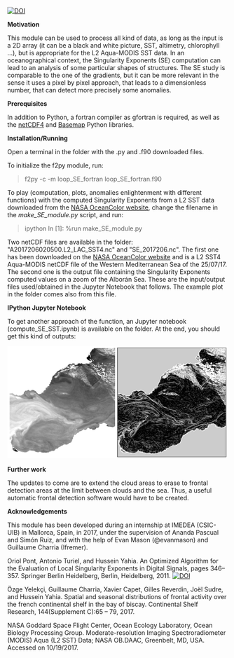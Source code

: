 
[![DOI](https://zenodo.org/badge/doi/10.5281/zenodo.1076424.svg)](https://zenodo.org/badge/latestdoi/113035085)


**Motivation**

This module can be used to process all kind of data, as long as the input is a 2D array (it can be a black and white picture, SST, altimetry, chlorophyll ...), but is appropriate for the L2 Aqua-MODIS SST data. In an oceanographical context, the Singularity Exponents (SE) computation can lead to an analysis of some particular shapes of structures. The SE study is comparable to the one of the gradients, but it can be more relevant in the sense it uses a pixel by pixel approach, that leads to a dimensionless number, that can detect more precisely some anomalies. 


**Prerequisites**

In addition to Python, a fortran compiler as gfortran is required, as well as the [netCDF4](https://github.com/Unidata/netcdf4-python) and [Basemap](https://matplotlib.org/basemap/) Python libraries.


**Installation/Running**

Open a terminal in the folder with the .py and .f90 downloaded files.


To initialize the f2py module, run:

> f2py -c -m loop_SE_fortran loop_SE_fortran.f90


To play (computation, plots, anomalies enlightenment with different functions) with the computed Singularity Exponents from a L2 SST data downloaded from the [NASA OceanColor website]( https://oceancolor.gsfc.nasa.gov/cgi/browse.pl), change the filename in the *make_SE_module.py* script, and run:

> ipython
> In [1]: %run make_SE_module.py

Two netCDF files are available in the folder: "A2017206020500.L2_LAC_SST4.nc" and "SE_2017206.nc". The first one has been downloaded on the [NASA OceanColor website]( https://oceancolor.gsfc.nasa.gov/cgi/browse.pl) and is a L2 SST4 Aqua-MODIS netCDF file of the Western Mediterranean Sea of the 25/07/17. The second one is the output file containing the Singularity Exponents computed values on a zoom of the Alborán Sea. These are the input/output files used/obtained in the Jupyter Notebook that follows. The example plot in the folder comes also from this file.


**IPython Jupyter Notebook**

To get another approach of the function, an Jupyter notebook (compute_SE_SST.ipynb) is available on the folder. At the end, you should get this kind of outputs:

![Reference SST_Computed_SE](SST_SE.png)


**Further work**

The updates to come are to extend the cloud areas to erase to frontal detection areas at the limit between clouds and the sea. Thus, a useful automatic frontal detection software would have to be created.

**Acknowledgements**

This module has been developed during an internship at IMEDEA (CSIC-UIB) in Mallorca, Spain, in 2017, under the supervision of Ananda Pascual and Simón Ruiz, and with the help of Evan Mason (@evanmason) and Guillaume Charria (Ifremer).

Oriol Pont, Antonio Turiel, and Hussein Yahia. An Optimized Algorithm for the Evaluation of Local Singularity Exponents in Digital Signals, pages 346–357. Springer Berlin Heidelberg, Berlin, Heidelberg, 2011. [![DOI](https://doi.org/10.1007/978-3-642-21073-0_31)](https://doi.org/10.1007/978-3-642-21073-0_31)


Özge Yelekçi, Guillaume Charria, Xavier Capet, Gilles Reverdin, Joël Sudre, and Hussein Yahia. Spatial and seasonal distributions of frontal activity over the french continental shelf in the bay of biscay. Continental Shelf Research, 144(Supplement C):65 – 79, 2017.

NASA Goddard Space Flight Center, Ocean Ecology Laboratory, Ocean Biology Processing Group. Moderate-resolution Imaging Spectroradiometer (MODIS) Aqua {L2 SST} Data; NASA OB.DAAC, Greenbelt, MD, USA.
Accessed on 10/19/2017.
